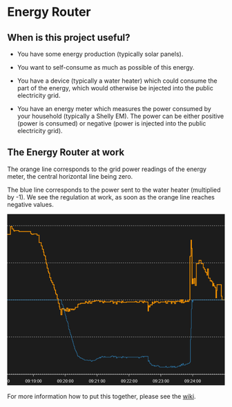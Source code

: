 # Energy Router

## When is this project useful?

- You have some energy production (typically solar panels).

- You want to self-consume as much as possible of this energy.

- You have a device (typically a water heater) which could consume the part of the energy, which would otherwise be injected into the public electricity grid.

- You have an energy meter which measures the power consumed by your household (typically a Shelly EM). The power can be either positive (power is consumed) or negative (power is injected into the public electricity grid).

## The Energy Router at work

The orange line corresponds to the grid power readings of the energy meter, the central horizontal line being zero.

The blue line corresponds to the power sent to the water heater (multiplied by -1). We see the regulation at work, as soon as the orange line reaches negative values.

![](./img/regulation.png)

For more information how to put this together, please see the [wiki](./EnergyRouter/wiki).
